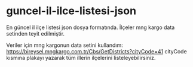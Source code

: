 # guncel-il-ilce-listesi-json
En güncel il ilçe listesi json dosya formatında. İlçeler mng kargo data setinden teyit edilmiştir.

Veriler için mng kargonun data setini kullandım: https://bireysel.mngkargo.com.tr/Cbs/GetDistricts?cityCode=41 cityCode kısmına plakayı yazarak tüm illerin ilçelerini listeleyebilirsiniz.
